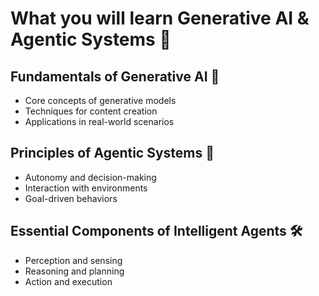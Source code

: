 # **What you will learn Generative AI & Agentic Systems** 🌟

## Fundamentals of Generative AI 🚀
- Core concepts of generative models 
- Techniques for content creation 
- Applications in real-world scenarios 

## Principles of Agentic Systems 🤖
- Autonomy and decision-making 
- Interaction with environments 
- Goal-driven behaviors 

## Essential Components of Intelligent Agents 🛠️
- Perception and sensing 
- Reasoning and planning 
- Action and execution 